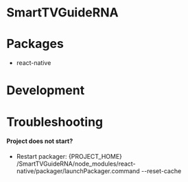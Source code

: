 SmartTVGuideRNA
===============

# Packages
- react-native

# Development


# Troubleshooting
#### Project does not start?
- Restart packager: {PROJECT_HOME}    /SmartTVGuideRNA/node_modules/react-native/packager/launchPackager.command --reset-cache